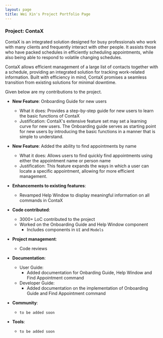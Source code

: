 ```yaml
---
layout: page
title: Wei Xin's Project Portfolio Page
---
```


### Project: ContaX

ContaX is an integrated solution designed for busy professionals who work with many clients and frequently interact with other people. It assists those who have packed schedules in efficiently scheduling appointments, while also being able to respond to volatile changing schedules. 
 
ContaX allows efficient management of a large list of contacts together with a schedule, providing an integrated solution for tracking work-related information. Built with efficiency in mind, ContaX promises a seamless transition from existing solutions for minimal downtime.

Given below are my contributions to the project.

* **New Feature**: Onboarding Guide for new users
  * What it does: Provides a step-by-step guide for new users to learn the basic functions of ContaX
  * Justification: ContaX's extensive feature set may set a learning curve for new users. The Onboarding guide serves as starting point for new users by introducing the basic functions in a manner that is simple to understand.

* **New Feature**: Added the ability to find appointments by name
  * What it does: Allows users to find quickly find appointments using either the appointment name or person name
  * Justification: This feature expands the ways in which a user can locate a specific appointment, allowing for more efficient management.

* **Enhancements to existing features**:
  * Revamped Help Window to display meaningful information on all commands in ContaX

* **Code contributed**:
  * 3000+ LoC contributed to the project
  * Worked on the Onboarding Guide and Help Window component
    * Includes components in `UI` and `Models`

* **Project management**:
  * Code reviews
  
* **Documentation**:
  * User Guide:
    * Added documentation for Onbarding Guide, Help Window and Find Appointment command
  * Developer Guide:
    * Added documentation on the implementation of Onboarding Guide and Find Appointment command

* **Community**:
  * `to be added soon`

* **Tools**:
  * `to be added soon`
